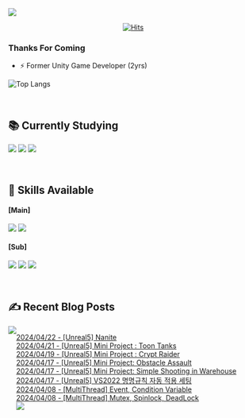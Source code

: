 
<img src="https://capsule-render.vercel.app/api?type=waving&color=BDBDC8&height=150&section=header" />
<div align=center>
 
[![Hits](https://hits.seeyoufarm.com/api/count/incr/badge.svg?url=https%3A%2F%2Fgithub.com%2FYujinhyeonWilliam%2F&count_bg=%23EF9605&title_bg=%23555555&icon=&icon_color=%23E7E7E7&title=hits&edge_flat=false)](https://hits.seeyoufarm.com)
  
</div>

### Thanks For Coming

- ⚡ Former Unity Game Developer (2yrs)

![Top Langs](https://github-readme-stats.vercel.app/api/top-langs/?username=YujinhyeonWilliam&layout=compact&theme=vision-friendly-dark)

<br/>

## 📚 Currently Studying
<img src="https://img.shields.io/badge/C++-%2300599C.svg?style=for-the-badge&logo=c%2B%2B&logoColor=white"> <img src="https://img.shields.io/badge/Unreal-%23313131.svg?style=for-the-badge&logo=unrealengine&logoColor=white"> <img src="https://img.shields.io/badge/AWS-2B283A.svg?style=for-the-badge&logo=amazon-aws&logoColor=white"> 

<br/>

## 🔧 Skills Available
#### [Main]
<img src="https://img.shields.io/badge/c%23-%23239120.svg?style=for-the-badge&logo=csharp&logoColor=white"> <img src="https://img.shields.io/badge/Unity-%23000000.svg?style=for-the-badge&logo=unity&logoColor=white">

#### [Sub]
<img src="https://img.shields.io/badge/firebase-a08021?style=for-the-badge&logo=firebase&logoColor=ffcd34"> <img src="https://img.shields.io/badge/BigQuery-005571?style=for-the-badge&logo=googlebigquery"> <img src="https://img.shields.io/badge/Google Analytics-414141?style=for-the-badge&logo=googleanalytics"> 

<br/>

## ✍ Recent Blog Posts
<div style="display:flex; flex-direction:row;">
    <a href="https://yjhdevelopdiary.tistory.com/">
        <img src="https://img.shields.io/badge/Tistory-000000?style=for-the-badge&logo=Tistory&logoColor=white"> 
    </a> <br/>

[2024/04/22 - [Unreal5] Nanite](https://yjhdevelopdiary.tistory.com/214) <br/>
[2024/04/21 - [Unreal5] Mini Project : Toon Tanks](https://yjhdevelopdiary.tistory.com/213) <br/>
[2024/04/19 - [Unreal5] Mini Project : Crypt Raider](https://yjhdevelopdiary.tistory.com/212) <br/>
[2024/04/17 - [Unreal5] Mini Project: Obstacle Assault](https://yjhdevelopdiary.tistory.com/211) <br/>
[2024/04/17 - [Unreal5] Mini Project: Simple Shooting in Warehouse](https://yjhdevelopdiary.tistory.com/210) <br/>
[2024/04/17 - [Unreal5] VS2022 명명규칙 자동 적용 세팅](https://yjhdevelopdiary.tistory.com/209) <br/>
[2024/04/08 - [MultiThread] Event, Condition Variable](https://yjhdevelopdiary.tistory.com/208) <br/>
[2024/04/08 - [MultiThread] Mutex, Spinlock, DeadLock](https://yjhdevelopdiary.tistory.com/207) <br/>
<img src="https://capsule-render.vercel.app/api?type=waving&color=BDBDC8&height=150&section=footer" />